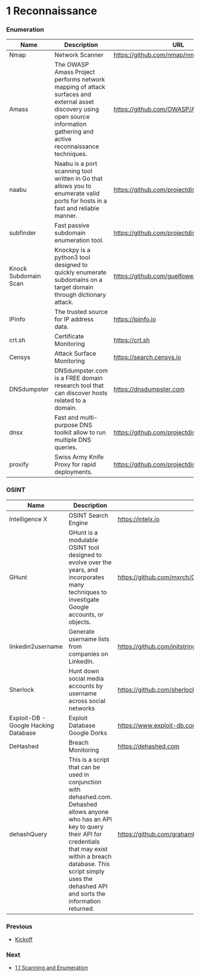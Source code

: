 # 1 Reconnaissance

### Enumeration

| Name | Description | URL |
| --- | --- | --- |
| Nmap | Network Scanner | https://github.com/nmap/nmap |
| Amass | The OWASP Amass Project performs network mapping of attack surfaces and external asset discovery using open source information gathering and active reconnaissance techniques. | https://github.com/OWASP/Amass |
| naabu | Naabu is a port scanning tool written in Go that allows you to enumerate valid ports for hosts in a fast and reliable manner. | https://github.com/projectdiscovery/naabu |
| subfinder | Fast passive subdomain enumeration tool. | https://github.com/projectdiscovery/subfinder |
| Knock Subdomain Scan | Knockpy is a python3 tool designed to quickly enumerate subdomains on a target domain through dictionary attack. | https://github.com/guelfoweb/knock |
| IPinfo | The trusted source for IP address data. | https://ipinfo.io |
| crt.sh | Certificate Monitoring | https://crt.sh |
| Censys | Attack Surface Monitoring | https://search.censys.io |
| DNSdumpster | DNSdumpster.com is a FREE domain research tool that can discover hosts related to a domain. | https://dnsdumpster.com |
| dnsx | Fast and multi-purpose DNS toolkit allow to run multiple DNS queries.  | https://github.com/projectdiscovery/dnsx |
| proxify | Swiss Army Knife Proxy for rapid deployments. | https://github.com/projectdiscovery/proxify |

### OSINT

| Name | Description | URL |
| --- | --- | --- |
| Intelligence X | OSINT Search Engine | https://intelx.io |
| GHunt |  GHunt is a modulable OSINT tool designed to evolve over the years, and incorporates many techniques to investigate Google accounts, or objects. | https://github.com/mxrch/GHunt |
| linkedin2username | Generate username lists from companies on LinkedIn. | https://github.com/initstring/linkedin2username |
| Sherlock | Hunt down social media accounts by username across social networks | https://github.com/sherlock-project/sherlock |
| Exploit-DB - Google Hacking Database | Exploit Database Google Dorks | https://www.exploit-db.com/google-hacking-database |
| DeHashed | Breach Monitoring  | https://dehashed.com |
| dehashQuery | This is a script that can be used in conjunction with dehashed.com. Dehashed allows anyone who has an API key to query their API for credentials that may exist within a breach database. This script simply uses the dehashed API and sorts the information returned. | https://github.com/grahamhelton/dehashQuery/blob/main/dehashQuery.sh |

### Previous

- [Kickoff](https://github.com/0xsyr0/Red-Team-Playbooks/blob/master/Kickoff/Kickoff.md)

### Next

- [1.1 Scanning and Enumeration](https://github.com/0xsyr0/Red-Team-Playbooks/blob/master/1-Reconnaissance/1.1-Scanning-and-Enumeration.md)
